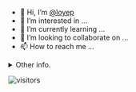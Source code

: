 - 👋 Hi, I’m [@loyep](https://github.com/loyep)
- 👀 I’m interested in ...
- 🌱 I’m currently learning ...
- 💞️ I’m looking to collaborate on ...
- 📫 How to reach me ...

<details>
  <summary>Other info.</summary>
  <br>

<!--START_SECTION:waka-->

```txt
TypeScript   11 hrs 23 mins  ██████████████████████▒░░   89.53 %
JSON         25 mins         █░░░░░░░░░░░░░░░░░░░░░░░░   03.34 %
CSS          19 mins         ▓░░░░░░░░░░░░░░░░░░░░░░░░   02.50 %
JavaScript   13 mins         ▒░░░░░░░░░░░░░░░░░░░░░░░░   01.81 %
Vue.js       10 mins         ▒░░░░░░░░░░░░░░░░░░░░░░░░   01.33 %
```

<!--END_SECTION:waka-->

</details>

![visitors](https://visitor-badge.glitch.me/badge?page_id=loyep.loyep)
